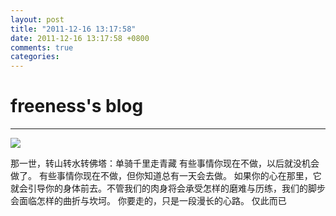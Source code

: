 ```yaml
---
layout: post
title: "2011-12-16 13:17:58"
date: 2011-12-16 13:17:58 +0800
comments: true
categories: 
---
```


# freeness's blog

----------

![](http://okqmqrbgo.bkt.clouddn.com/201112161317581.jpg)

>
那一世，转山转水转佛塔：单骑千里走青藏
有些事情你现在不做，以后就没机会做了。
有些事情你现在不做，但你知道总有一天会去做。
如果你的心在那里，它就会引导你的身体前去。不管我们的肉身将会承受怎样的磨难与历练，我们的脚步会面临怎样的曲折与坎坷。
你要走的，只是一段漫长的心路。
仅此而已